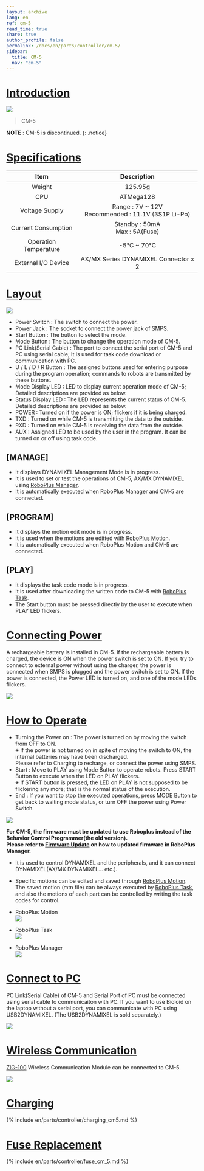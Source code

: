 ```yaml
---
layout: archive
lang: en
ref: cm-5
read_time: true
share: true
author_profile: false
permalink: /docs/en/parts/controller/cm-5/
sidebar:
  title: CM-5
  nav: "cm-5"
---
```


# [Introduction](#introduction)

![](/assets/images/parts/controller/cm-5/cm-5_product.jpg)

> CM-5

**NOTE** : CM-5 is discontinued.
{: .notice}

# [Specifications](#specifications)

|         Item          |                      Description                       |
|:---------------------:|:------------------------------------------------------:|
|        Weight         |                        125.95g                         |
|          CPU          |                       ATMega128                        |
|    Voltage Supply     | Range : 7V ~ 12V<br />Recommended : 11.1V (3S1P Li-Po) |
|  Current Consumption  |           Standby : 50mA<br />Max : 5A(Fuse)           |
| Operation Temperature |                  -5&deg;C ~ 70&deg;C                   |
|  External I/O Device  |          AX/MX Series DYNAMIXEL Connector x 2          |

# [Layout](#layout)

![](/assets/images/parts/controller/cm-5/cm-5_01.png)

- Power Switch : The switch to connect the power.
- Power Jack : The socket to connect the power jack of SMPS.
- Start Button : The button to select the mode.
- Mode Button : The button to change the operation mode of CM-5.
- PC Link(Serial Cable) : The port to connect the serial port of CM-5 and PC using serial cable; It is used for task code download or communication with PC.
- U / L / D / R Button : The assigned buttons used for entering purpose during the program operation; commands to robots are transmitted by these buttons.
- Mode Display LED : LED to display current operation mode of CM-5; Detailed descriptions are provided as below.
- Status Display LED : The LED represents the current status of CM-5.  Detailed descriptions are provided as below.
- POWER : Turned on if the power is ON; flickers if it is being charged.
- TXD : Turned on while CM-5 is transmitting the data to the outside.
- RXD : Turned on while CM-5 is receiving the data from the outside.
- AUX : Assigned LED to be used by the user in the program.  It can be turned on or off using task code.

## [MANAGE]
- It displays DYNAMIXEL Management Mode is in progress.
- It is used to set or test the operations of CM-5, AX/MX DYNAMIXEL using [RoboPlus Manager].
- It is automatically executed when RoboPlus Manager and CM-5 are connected.

## [PROGRAM]
- It displays the motion edit mode is in progress.
- It is used when the motions are editted with [RoboPlus Motion].
- It is automatically executed when RoboPlus Motion and CM-5 are connected.

## [PLAY]
- It displays the task code mode is in progress.
- It is used after downloading the written code to CM-5 with [RoboPlus Task].
- The Start button must be pressed directly by the user to execute when PLAY LED flickers.


# [Connecting Power](#connecting-power)

A rechargeable battery is installed in CM-5. If the rechargeable battery is charged, the device is ON when the power switch is set to ON. If you try to connect to external power without using the charger, the power is connected when SMPS is plugged and the power switch is set to ON.  If the power is connected, the Power LED is turned on, and one of the mode LEDs flickers.

![](/assets/images/parts/controller/cm-5/cm-5_02.png)
 
# [How to Operate](#how-to-operate)

- Turning the Power on : The power is turned on by moving the switch from OFF to ON.  
  ※ If the power is not turned on in spite of moving the switch to ON, the internal batteries may have been discharged.  
  Please refer to Charging to recharge, or connect the power using SMPS.
- Start : Move to PLAY using Mode Button to operate robots.  Press START Button to execute when the LED on PLAY flickers.  
  ※ If START button is pressed, the LED on PLAY is not supposed to be flickering any more; that is the normal status of the execution.
- End : If you want to stop the executed operations, press MODE Button to get back to waiting mode status, or turn OFF the power using Power Switch.

![](/assets/images/parts/controller/cm-5/cm-5_03.png)


**For CM-5, the firmware must be updated to use Roboplus instead of the Behavior Control Programmer(the old version).**  
**Please refer to [Firmware Update] on how to updated firmware in RoboPlus Manager.**
- It is used to control DYNAMIXEL and the peripherals, and it can connect DYNAMIXEL(AX/MX DYNAMIXEL... etc.).
- Specific motions can be edited and saved through [RoboPlus Motion]. The saved motion (mtn file) can be always executed by [RoboPlus Task], and also the motions of each part can be controlled by writing the task codes for control.

- RoboPlus Motion  
  ![](/assets/images/parts/controller/cm-5/cm-5_04.jpg)

- RoboPlus Task  
  ![](/assets/images/parts/controller/cm-5/cm-5_05.jpg)

- RoboPlus Manager  
  ![](/assets/images/parts/controller/cm-5/cm-5_06.jpg)

# [Connect to PC](#connect-to-pc)

PC Link(Serial Cable) of CM-5 and Serial Port of PC must be connected using serial cable to communicaiton with PC. If you want to use Bioloid on the laptop without a serial port, you can communicate with PC using USB2DYNAMIXEL.  (The USB2DYNAMIXEL is sold separately.)

![](/assets/images/parts/controller/cm-5/cm-5_07.png)

# [Wireless Communication](#wireless-communication)

[ZIG-100] Wireless Communication Module can be connected to CM-5.

![](/assets/images/parts/controller/cm-5/cm-5_08.png)

# [Charging](#charging)

{% include en/parts/controller/charging_cm5.md %}

# [Fuse Replacement](#fuse-replacement)

{% include en/parts/controller/fuse_cm_5.md %}

[RoboPlus Task]: /docs/en/software/rplus1/task/getting_started/
[RoboPlus Motion]: /docs/en/software/rplus1/motion/
[RoboPlus Manager]: /docs/en/software/rplus1/manager/
[Number of pressed Start button]: /docs/en/software/rplus1/task/programming_02/#button-count
[Start button]: /docs/en/software/rplus1/task/programming_02/#button-count
[LN-101]: /docs/en/parts/interface/ln-101/
[ZIG-100]: /docs/en/parts/communication/zig-110/
[BT-110]: /docs/en/parts/communication/bt-110/
[BT-210]: /docs/en/parts/communication/bt-210/
[Automatic Turn-off]: /docs/en/software/rplus1/task/programming_02/#powersave-timer
[Firmware Update]: /docs/en/software/rplus1/manager/#firmware-update
